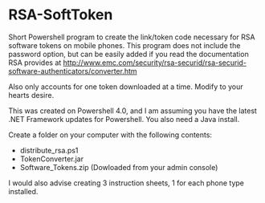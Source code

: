 # RSA-SoftToken
Short Powershell program to create the link/token code necessary for RSA software tokens on mobile phones. This program does not include the password option, but can be easily added if you read the documentation RSA provides at http://www.emc.com/security/rsa-securid/rsa-securid-software-authenticators/converter.htm

Also only accounts for one token downloaded at a time. Modify to your hearts desire.

This was created on Powershell 4.0, and I am assuming you have the latest .NET Framework updates for Powershell. You also need a Java install.

Create a folder on your computer with the following contents:
  - distribute_rsa.ps1
  - TokenConverter.jar
  - Software_Tokens.zip (Dowloaded from your admin console)

I would also advise creating 3 instruction sheets, 1 for each phone type installed.

